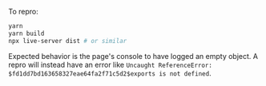 To repro:

```sh
yarn
yarn build
npx live-server dist # or similar
```

Expected behavior is the page's console to have logged an empty object.
A repro will instead have an error like `Uncaught ReferenceError: $fd1dd7bd163658327eae64fa2f71c5d2$exports is not defined`.
